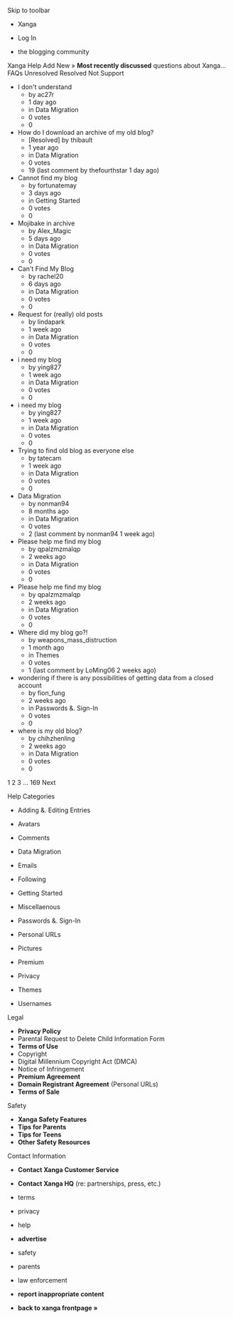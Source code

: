 Skip to toolbar

*   Xanga

*   Log In

*   the blogging community

Xanga Help Add New » **Most recently discussed** questions about Xanga… FAQs Unresolved Resolved Not Support

*   I don't understand
    *   by ac27r
    *   1 day ago
    *   in Data Migration
    *   0 votes
    *   0
*   How do I download an archive of my old blog?
    *   \[Resolved\] by thibault
    *   1 year ago
    *   in Data Migration
    *   0 votes
    *   19 (last comment by thefourthstar 1 day ago)
*   Cannot find my blog
    *   by fortunatemay
    *   3 days ago
    *   in Getting Started
    *   0 votes
    *   0
*   Mojibake in archive
    *   by Alex\_Magic
    *   5 days ago
    *   in Data Migration
    *   0 votes
    *   0
*   Can't Find My Blog
    *   by rachel20
    *   6 days ago
    *   in Data Migration
    *   0 votes
    *   0
*   Request for (really) old posts
    *   by lindapark
    *   1 week ago
    *   in Data Migration
    *   0 votes
    *   0
*   i need my blog
    *   by ying827
    *   1 week ago
    *   in Data Migration
    *   0 votes
    *   0
*   i need my blog
    *   by ying827
    *   1 week ago
    *   in Data Migration
    *   0 votes
    *   0
*   Trying to find old blog as everyone else
    *   by tatecam
    *   1 week ago
    *   in Data Migration
    *   0 votes
    *   0
*   Data Migration
    *   by nonman94
    *   8 months ago
    *   in Data Migration
    *   0 votes
    *   2 (last comment by nonman94 1 week ago)
*   Please help me find my blog
    *   by qpalzmzmalqp
    *   2 weeks ago
    *   in Data Migration
    *   0 votes
    *   0
*   Please help me find my blog
    *   by qpalzmzmalqp
    *   2 weeks ago
    *   in Data Migration
    *   0 votes
    *   0
*   Where did my blog go?!
    *   by weapons\_mass\_distruction
    *   1 month ago
    *   in Themes
    *   0 votes
    *   1 (last comment by LoMing06 2 weeks ago)
*   wondering if there is any possibilities of getting data from a closed account
    *   by fion\_fung
    *   2 weeks ago
    *   in Passwords &. Sign-In
    *   0 votes
    *   0
*   where is my old blog?
    *   by chihzhenling
    *   2 weeks ago
    *   in Data Migration
    *   0 votes
    *   0

1 2 3 ... 169 Next

Help Categories

*   Adding &. Editing Entries
*   Avatars
*   Comments
*   Data Migration
*   Emails
*   Following
*   Getting Started
*   Miscellaenous

*   Passwords &. Sign-In
*   Personal URLs
*   Pictures
*   Premium
*   Privacy
*   Themes
*   Usernames

Legal

*   **Privacy Policy**
*   Parental Request to Delete Child Information Form
*   **Terms of Use**
*   Copyright
*   Digital Millennium Copyright Act (DMCA)
*   Notice of Infringement
*   **Premium Agreement**
*   **Domain Registrant Agreement** (Personal URLs)
*   **Terms of Sale**

Safety

*   **Xanga Safety Features**
*   **Tips for Parents**
*   **Tips for Teens**
*   **Other Safety Resources**

Contact Information

*   **Contact Xanga Customer Service**
*   **Contact Xanga HQ** (re: partnerships, press, etc.)

*   terms
*   privacy
*   help
*   **advertise**

*   safety
*   parents
*   law enforcement
*   **report inappropriate content**

*   **back to xanga frontpage »**